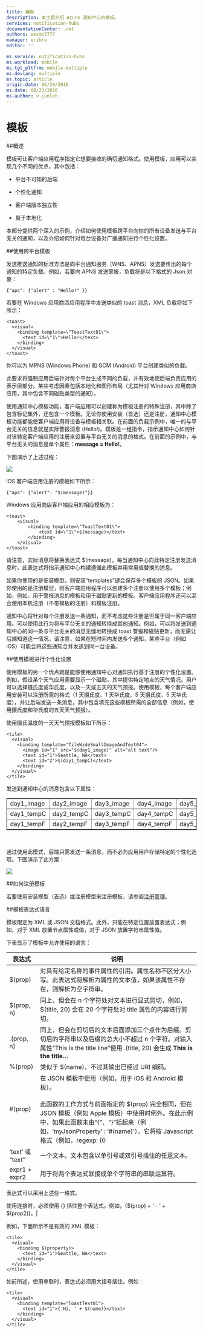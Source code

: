 ```yaml
---
title: 模板
description: 本主题介绍 Azure 通知中心的模板。
services: notification-hubs
documentationCenter: .net
authors: wesmc7777
manager: erikre
editor: ''

ms.service: notification-hubs
ms.workload: mobile
ms.tgt_pltfrm: mobile-multiple
ms.devlang: multiple
ms.topic: article
origin.date: 06/29/2016
ms.date: 08/23/2016
ms.author: v-junlch
---
```


# 模板

##概述

模板可让客户端应用程序指定它想要接收的确切通知格式。使用模板，应用可以实现几个不同的优点，其中包括：

* 平台不可知的后端

* 个性化通知

* 客户端版本独立性

* 易于本地化

本部分提供两个深入的示例，介绍如何使用模板跨平台向你的所有设备发送与平台无关的通知，以及介绍如何针对每台设备对广播通知进行个性化设置。

##使用跨平台模板

发送推送通知的标准方法是向平台通知服务（WNS、APNS）发送要传出的每个通知的特定负载。例如，若要向 APNS 发送警报，负载将是以下格式的 Json 对象：

```
{"aps": {"alert" : "Hello!" }}
```

若要在 Windows 应用商店应用程序中发送类似的 toast 消息，XML 负载将如下所示：

```
<toast>
  <visual>
    <binding template=\"ToastText01\">
      <text id=\"1\">Hello!</text>
    </binding>
  </visual>
</toast>
```

你可以为 MPNS (Windows Phone) 和 GCM (Android) 平台创建类似的负载。

此要求将强制应用后端针对每个平台生成不同的负载，并有效地使后端负责应用的表示层部分。某些考虑因素包括本地化和图形布局（尤其针对 Windows 应用商店应用，其中包含不同磁贴类型的通知）。

使用通知中心模板功能，客户端应用可以创建称为模板注册的特殊注册，其中除了包含标记集外，还包含一个模板。无论你使用安装（首选）还是注册，通知中心模板功能都能使客户端应用将设备与模板相关联。在前面的负载示例中，唯一的与平台无关的信息就是实际警报消息 (Hello!)。模板是一组指令，指示通知中心如何针对该特定客户端应用的注册来设置与平台无关的消息的格式。在前面的示例中，与平台无关的消息是单个属性：**message = Hello!**。

下图演示了上述过程：

![](./media/notification-hubs-templates/notification-hubs-hello.png)

iOS 客户端应用注册的模板如下所示：

```
{"aps": {"alert": "$(message)"}}
```

Windows 应用商店客户端应用的相应模板为：

```
<toast>
    <visual>
        <binding template=\"ToastText01\">
            <text id=\"1\">$(message)</text>
        </binding>
    </visual>
</toast>
```

请注意，实际消息将替换表达式 $(message)。每当通知中心向此特定注册发送消息时，此表达式将指示通知中心构建遵循此模板并用常用值替换的消息。

如果你使用的是安装模型，则安装“templates”键会保存多个模板的 JSON。如果你使用的是注册模型，则客户端应用程序可以创建多个注册以使用多个模板；例如，例如，用于警报消息的模板和用于磁贴更新的模板。客户端应用程序还可以混合使用本机注册（不带模板的注册）和模板注册。

通知中心将针对每个注册发送一条通知，而不考虑这些注册是否属于同一客户端应用。可以使用此行为将与平台无关的通知转换成其他通知。例如，可以将发送到通知中心的同一条与平台无关的消息无缝地转换成 toast 警报和磁贴更新，而无需让后端知道这一情况。请注意，如果在短时间内发送多个通知，某些平台（例如 iOS）可能会将这些通知合并发送到同一台设备。

##使用模板进行个性化设置

使用模板的另一个优点就是能够使用通知中心对通知执行基于注册的个性化设置。例如，假设某个天气应用需要显示一个磁贴，其中提供特定地点的天气情况。用户可以选择摄氏度或华氏度，以及一天或五天的天气预报。使用模板，每个客户端应用安装可以注册所需的格式（1 天摄氏度、1 天华氏度、5 天摄氏度、5 天华氏度），并让后端发送一条消息，其中包含填充这些模板所需的全部信息（例如，使用摄氏度和华氏度的五天天气预报）。

使用摄氏温度的一天天气预报模板如下所示：

```
<tile>
  <visual>
    <binding template="TileWideSmallImageAndText04">
      <image id="1" src="$(day1_image)" alt="alt text"/>
      <text id="1">Seattle, WA</text>
      <text id="2">$(day1_tempC)</text>
    </binding>  
  </visual>
</tile>
```

发送到通知中心的消息包含以下属性：

<table border="1">
<tr><td>day1_image</td><td>day2_image</td><td>day3_image</td><td>day4_image</td><td>day5_image</td></tr>
<tr><td>day1_tempC</td><td>day2_tempC</td><td>day3_tempC</td><td>day4_tempC</td><td>day5_tempC</td></tr>
<tr><td>day1_tempF</td><td>day2_tempF</td><td>day3_tempF</td><td>day4_tempF</td><td>day5_tempF</td></tr>
</table><br/>

通过使用此模式，后端只需发送一条消息，而不必为应用用户存储特定的个性化选项。下图演示了此方案：

![](./media/notification-hubs-templates/notification-hubs-registration-specific.png)

##如何注册模板

若要使用安装模型（首选）或注册模型来注册模板，请参阅[注册管理](./notification-hubs-push-notification-registration-management.md)。

##模板表达式语言

模板限定为 XML 或 JSON 文档格式。此外，只能在特定位置放置表达式；例如，对于 XML 放置节点属性或值，对于 JSON 放置字符串属性值。

下表显示了模板中允许使用的语言：

| 表达式 | 说明 |
|------------|-------------|
| $(prop) | 对具有给定名称的事件属性的引用。属性名称不区分大小写。此表达式将解析为属性的文本值，如果该属性不存在，则解析为空字符串。 |
| $(prop, n) | 同上，但会在 n 个字符处对文本进行显式剪切，例如，$(title, 20) 会在 20 个字符处对 title 属性的内容进行剪切。 |
| .(prop, n) | 同上，但会在剪切后的文本后面添加三个点作为后缀。剪切后的字符串以及后缀的总大小不超过 n 个字符。对输入属性“This is the title line”使用 .(title, 20) 会生成 **This is the title…** |
| %(prop) | 类似于 $(name)，不过其输出已经过 URI 编码。 |
| #(prop) | 在 JSON 模板中使用（例如，用于 iOS 和 Android 模板）。<br><br>此函数的工作方式与前面指定的 $(prop) 完全相同，但在 JSON 模板（例如 Apple 模板）中使用时例外。在此示例中，如果此函数未由“{”、“}”括起来（例如，‘myJsonProperty’ : ‘#(name)’），它将按 Javascript 格式（例如，regexp: (0|(&#91;1-9&#93;&#91;0-9&#93;*))(.&#91;0-9&#93;+)?((e|E)(+|-)?&#91;0-9&#93;+)?）求值结果为数字，则输出 JSON 是一个数字。<br><br>例如，‘badge : ‘#(name)’ 将变为 ‘badge’ : 40（而不是 ‘40‘）。 |
| ‘text’ 或 “text” | 一个文本。文本包含以单引号或双引号括住的任意文本。 |
| expr1 + expr2 | 用于将两个表达式联接成单个字符串的串联运算符。

表达式可以采用上述任一格式。

使用连接时，必须使用 {} 括住整个表达式。例如，{$(prop) + ‘ - ’ + $(prop2)}。|

例如，下面所示不是有效的 XML 模板：

```
<tile>
  <visual>
    <binding $(property)>
      <text id="1">Seattle, WA</text>
    </binding>  
  </visual>
</tile>
```

如前所述，使用串联时，表达式必须用大括号括住。例如：

```
<tile>
  <visual>
    <binding template="ToastText01">
      <text id="1">{'Hi, ' + $(name)}</text>
    </binding>  
  </visual>
</tile>
```

<!---HONumber=Mooncake_0815_2016-->